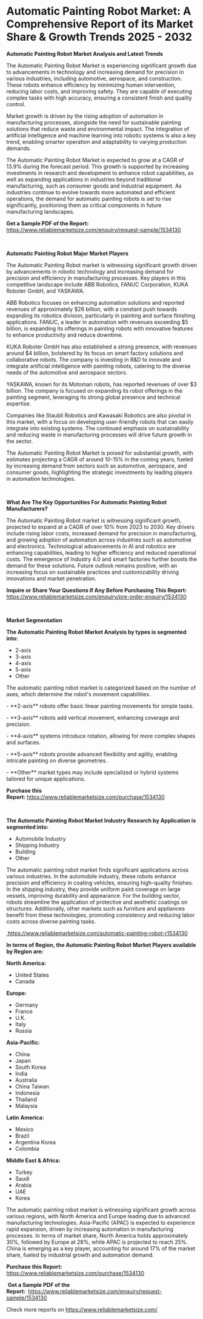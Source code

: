 <p><h1>Automatic Painting Robot Market: A Comprehensive Report of its Market Share & Growth Trends 2025 - 2032</h1></p><p><strong>Automatic Painting Robot Market Analysis and Latest Trends</strong></p>
<p><p>The Automatic Painting Robot Market is experiencing significant growth due to advancements in technology and increasing demand for precision in various industries, including automotive, aerospace, and construction. These robots enhance efficiency by minimizing human intervention, reducing labor costs, and improving safety. They are capable of executing complex tasks with high accuracy, ensuring a consistent finish and quality control.</p><p>Market growth is driven by the rising adoption of automation in manufacturing processes, alongside the need for sustainable painting solutions that reduce waste and environmental impact. The integration of artificial intelligence and machine learning into robotic systems is also a key trend, enabling smarter operation and adaptability to varying production demands.</p><p>The Automatic Painting Robot Market is expected to grow at a CAGR of 13.9% during the forecast period. This growth is supported by increasing investments in research and development to enhance robot capabilities, as well as expanding applications in industries beyond traditional manufacturing, such as consumer goods and industrial equipment. As industries continue to evolve towards more automated and efficient operations, the demand for automatic painting robots is set to rise significantly, positioning them as critical components in future manufacturing landscapes.</p></p>
<p><strong>Get a Sample PDF of the Report:&nbsp;</strong> <a href="https://www.reliablemarketsize.com/enquiry/request-sample/1534130?utm_campaign=2316&utm_medium=2&utm_source=Github&utm_content=ia&utm_term=17022025&utm_id=automatic-painting-robot">https://www.reliablemarketsize.com/enquiry/request-sample/1534130</a></p>
<p>&nbsp;</p>
<p><strong>Automatic Painting Robot Major Market Players</strong></p>
<p><p>The Automatic Painting Robot market is witnessing significant growth driven by advancements in robotic technology and increasing demand for precision and efficiency in manufacturing processes. Key players in this competitive landscape include ABB Robotics, FANUC Corporation, KUKA Roboter GmbH, and YASKAWA. </p><p>ABB Robotics focuses on enhancing automation solutions and reported revenues of approximately $26 billion, with a constant push towards expanding its robotics division, particularly in painting and surface finishing applications. FANUC, a leader in automation with revenues exceeding $5 billion, is expanding its offerings in painting robots with innovative features to enhance productivity and reduce downtime.</p><p>KUKA Roboter GmbH has also established a strong presence, with revenues around $4 billion, bolstered by its focus on smart factory solutions and collaborative robots. The company is investing in R&D to innovate and integrate artificial intelligence with painting robots, catering to the diverse needs of the automotive and aerospace sectors.</p><p>YASKAWA, known for its Motoman robots, has reported revenues of over $3 billion. The company is focused on expanding its robot offerings in the painting segment, leveraging its strong global presence and technical expertise.</p><p>Companies like Staubli Robotics and Kawasaki Robotics are also pivotal in this market, with a focus on developing user-friendly robots that can easily integrate into existing systems. The continued emphasis on sustainability and reducing waste in manufacturing processes will drive future growth in the sector.</p><p>The Automatic Painting Robot Market is poised for substantial growth, with estimates projecting a CAGR of around 10-15% in the coming years, fueled by increasing demand from sectors such as automotive, aerospace, and consumer goods, highlighting the strategic investments by leading players in automation technologies.</p></p>
<p>&nbsp;</p>
<p><strong>What Are The Key Opportunities For Automatic Painting Robot Manufacturers?</strong></p>
<p><p>The Automatic Painting Robot market is witnessing significant growth, projected to expand at a CAGR of over 10% from 2023 to 2030. Key drivers include rising labor costs, increased demand for precision in manufacturing, and growing adoption of automation across industries such as automotive and electronics. Technological advancements in AI and robotics are enhancing capabilities, leading to higher efficiency and reduced operational costs. The emergence of Industry 4.0 and smart factories further boosts the demand for these solutions. Future outlook remains positive, with an increasing focus on sustainable practices and customizability driving innovations and market penetration.</p></p>
<p><strong>Inquire or Share Your Questions If Any Before Purchasing This Report:</strong> <a href="https://www.reliablemarketsize.com/enquiry/pre-order-enquiry/1534130?utm_campaign=2316&utm_medium=2&utm_source=Github&utm_content=ia&utm_term=17022025&utm_id=automatic-painting-robot">https://www.reliablemarketsize.com/enquiry/pre-order-enquiry/1534130</a></p>
<p>&nbsp;</p>
<p><strong>Market Segmentation</strong></p>
<p><strong>The Automatic Painting Robot Market Analysis by types is segmented into:</strong></p>
<p><ul><li>2-axis</li><li>3-axis</li><li>4-axis</li><li>5-axis</li><li>Other</li></ul></p>
<p><p>The automatic painting robot market is categorized based on the number of axes, which determine the robot's movement capabilities. </p><p>- **2-axis** robots offer basic linear painting movements for simple tasks. </p><p>- **3-axis** robots add vertical movement, enhancing coverage and precision. </p><p>- **4-axis** systems introduce rotation, allowing for more complex shapes and surfaces. </p><p>- **5-axis** robots provide advanced flexibility and agility, enabling intricate painting on diverse geometries. </p><p>- **Other** market types may include specialized or hybrid systems tailored for unique applications.</p></p>
<p><strong>Purchase this Report:&nbsp;</strong><a href="https://www.reliablemarketsize.com/purchase/1534130?utm_campaign=2316&utm_medium=2&utm_source=Github&utm_content=ia&utm_term=17022025&utm_id=automatic-painting-robot">https://www.reliablemarketsize.com/purchase/1534130</a></p>
<p>&nbsp;</p>
<p><strong>The Automatic Painting Robot Market Industry Research by Application is segmented into:</strong></p>
<p><ul><li>Automobile Industry</li><li>Shipping Industry</li><li>Building</li><li>Other</li></ul></p>
<p><p>The automatic painting robot market finds significant applications across various industries. In the automobile industry, these robots enhance precision and efficiency in coating vehicles, ensuring high-quality finishes. In the shipping industry, they provide uniform paint coverage on large vessels, improving durability and appearance. For the building sector, robots streamline the application of protective and aesthetic coatings on structures. Additionally, other markets such as furniture and appliances benefit from these technologies, promoting consistency and reducing labor costs across diverse painting tasks.</p></p>
<p><a href="https://www.reliablemarketsize.com/automatic-painting-robot-r1534130?utm_campaign=2316&utm_medium=2&utm_source=Github&utm_content=ia&utm_term=17022025&utm_id=automatic-painting-robot">&nbsp;https://www.reliablemarketsize.com/automatic-painting-robot-r1534130</a></p>
<p><strong>In terms of Region, the Automatic Painting Robot Market Players available by Region are:</strong></p>
<p>
    <p> <strong> North America: </strong>
        <ul>
            <li>United States</li>
            <li>Canada</li>
        </ul>
        </p> 
    <p> <strong> Europe: </strong>
        <ul>
            <li>Germany</li>
            <li>France</li>
            <li>U.K.</li>
            <li>Italy</li>
            <li>Russia</li>
        </ul>
        </p> 
    <p> <strong> Asia-Pacific: </strong>
        <ul>
            <li>China</li>
            <li>Japan</li>
            <li>South Korea</li>
            <li>India</li>
            <li>Australia</li>
            <li>China Taiwan</li>
            <li>Indonesia</li>
            <li>Thailand</li>
            <li>Malaysia</li>
        </ul>
        </p> 
    <p> <strong> Latin America: </strong>
        <ul>
            <li>Mexico</li>
            <li>Brazil</li>
            <li>Argentina Korea</li>
            <li>Colombia</li>
        </ul>
        </p> 
    <p> <strong> Middle East & Africa: </strong>
        <ul>
            <li>Turkey</li>
            <li>Saudi</li>
            <li>Arabia</li>
            <li>UAE</li>
            <li>Korea</li>
        </ul>
    </p>
    </p>
<p><p>The automatic painting robot market is witnessing significant growth across various regions, with North America and Europe leading due to advanced manufacturing technologies. Asia-Pacific (APAC) is expected to experience rapid expansion, driven by increasing automation in manufacturing processes. In terms of market share, North America holds approximately 30%, followed by Europe at 28%, while APAC is projected to reach 25%. China is emerging as a key player, accounting for around 17% of the market share, fueled by industrial growth and automation demand.</p></p>
<p><strong>Purchase this Report: </strong><a href="https://www.reliablemarketsize.com/purchase/1534130?utm_campaign=2316&utm_medium=2&utm_source=Github&utm_content=ia&utm_term=17022025&utm_id=automatic-painting-robot">https://www.reliablemarketsize.com/purchase/1534130</a></p>
<p>&nbsp;<strong>Get a Sample PDF of the Report:&nbsp;&nbsp;</strong><a href="https://www.reliablemarketsize.com/enquiry/request-sample/1534130?utm_campaign=2316&utm_medium=2&utm_source=Github&utm_content=ia&utm_term=17022025&utm_id=automatic-painting-robot">https://www.reliablemarketsize.com/enquiry/request-sample/1534130</a></p>
<p><strong></strong></p>
<p>Check more reports on <a href="https://www.reliablemarketsize.com/?utm_campaign=2316&utm_medium=2&utm_source=Github&utm_content=ia&utm_term=17022025&utm_id=automatic-painting-robot">https://www.reliablemarketsize.com/</a></p>